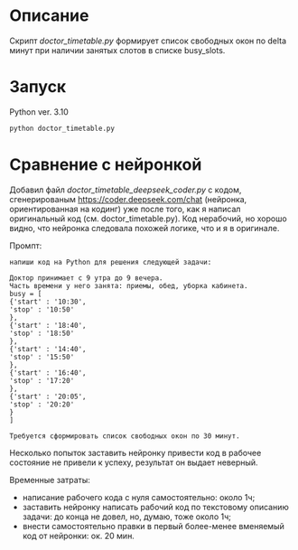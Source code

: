 # Описание

Скрипт *doctor_timetable.py* формирует список свободных окон по delta минут при наличии занятых
слотов в списке busy_slots.

# Запуск
Python ver. 3.10
```sh
python doctor_timetable.py
```

# Сравнение с нейронкой

Добавил файл *doctor_timetable_deepseek_coder.py* с кодом, сгенерированым https://coder.deepseek.com/chat (нейронка, ориентированная на кодинг) уже после того,
как я написал оригинальный код (см. doctor_timetable.py). 
Код нерабочий, но хорошо видно, что нейронка 
следовала похожей логике, что и я в оригинале.

Промпт:
```
напиши код на Python для решения следующей задачи:

Доктор принимает с 9 утра до 9 вечера.
Часть времени у него занята: приемы, обед, уборка кабинета.
busy = [
{'start' : '10:30',
'stop' : '10:50'
},
{'start' : '18:40',
'stop' : '18:50'
},
{'start' : '14:40',
'stop' : '15:50'
},
{'start' : '16:40',
'stop' : '17:20'
},
{'start' : '20:05',
'stop' : '20:20'
}
]

Требуется сформировать список свободных окон по 30 минут.
```

Несколько попыток заставить нейронку привести код в рабочее состояние не привели к успеху, результат он выдает неверный.

Временные затраты:
- написание рабочего кода с нуля самостоятельно: около 1ч;
- заставить нейронку написать рабочий код по текстовому описанию задачи: до конца не довел, но, думаю, тоже около 1ч;
- внести самостоятельно правки в первый более-менее вменяемый код от нейронки: ок. 20 мин.

